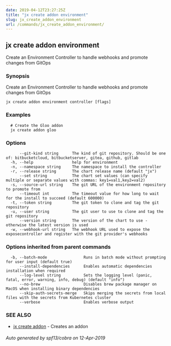 ```yaml
---
date: 2019-04-12T23:27:25Z
title: "jx create addon environment"
slug: jx_create_addon_environment
url: /commands/jx_create_addon_environment/
---
```

## jx create addon environment

Create an Environment Controller to handle webhooks and promote changes from GitOps

### Synopsis

Create an Environment Controller to handle webhooks and promote changes from GitOps

```
jx create addon environment controller [flags]
```

### Examples

```
  # Create the Gloo addon
  jx create addon gloo
```

### Options

```
      --git-kind string      The kind of git repository. Should be one of: bitbucketcloud, bitbucketserver, gitea, github, gitlab
  -h, --help                 help for environment
  -n, --namespace string     The namespace to install the controller
  -r, --release string       The chart release name (default "jx")
      --set string           The chart set values (can specify multiple or separate values with commas: key1=val1,key2=val2)
  -s, --source-url string    The git URL of the environment repository to promote from
      --timeout int          The timeout value for how long to wait for the install to succeed (default 600000)
  -t, --token string         The git token to clone and tag the git repository
  -u, --user string          The git user to use to clone and tag the git repository
      --version string       The version of the chart to use - otherwise the latest version is used
  -w, --webhook-url string   The webhook URL used to expose the exposecontroller and register with the git provider's webhooks
```

### Options inherited from parent commands

```
  -b, --batch-mode                Runs in batch mode without prompting for user input (default true)
      --install-dependencies      Enables automatic dependencies installation when required
      --log-level string          Sets the logging level (panic, fatal, error, warning, info, debug) (default "info")
      --no-brew                   Disables brew package manager on MacOS when installing binary dependencies
      --skip-auth-secrets-merge   Skips merging the secrets from local files with the secrets from Kubernetes cluster
      --verbose                   Enables verbose output
```

### SEE ALSO

* [jx create addon](/commands/jx_create_addon/)	 - Creates an addon

###### Auto generated by spf13/cobra on 12-Apr-2019
